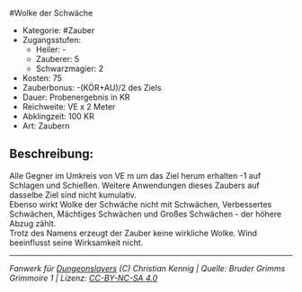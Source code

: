 #Wolke der Schwäche  
- Kategorie: #Zauber  
- Zugangsstufen:  
  - Heiler: -  
  - Zauberer: 5  
  - Schwarzmagier: 2  
- Kosten: 75  
- Zauberbonus: -(KÖR+AU)/2 des Ziels  
- Dauer: Probenergebnis in KR  
- Reichweite: VE x 2 Meter  
- Abklingzeit: 100 KR  
- Art: Zaubern     

## Beschreibung:
Alle Gegner im Umkreis von VE m um das Ziel herum erhalten -1 auf Schlagen und Schießen. Weitere Anwendungen dieses Zaubers auf dasselbe Ziel sind nicht kumulativ.<br>Ebenso wirkt Wolke der Schwäche nicht mit Schwächen, Verbessertes Schwächen, Mächtiges Schwächen und Großes Schwächen - der höhere Abzug zählt.<br>Trotz des Namens erzeugt der Zauber keine wirkliche Wolke. Wind beeinflusst seine Wirksamkeit nicht.


___
*Fanwerk für [Dungeonslayers](https://www.dungeonslayers.net/) (C) Christian Kennig | Quelle: Bruder Grimms Grimmoire 1 | Lizenz: [CC-BY-NC-SA 4.0](https://creativecommons.org/licenses/by-nc-sa/4.0/deed.de)*